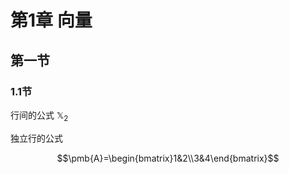 # 第1章 向量

## 第一节



### 1.1节



行间的公式 $\mathbb{X}_2$

独立行的公式

$$\pmb{A}=\begin{bmatrix}1&2\\3&4\end{bmatrix}$$